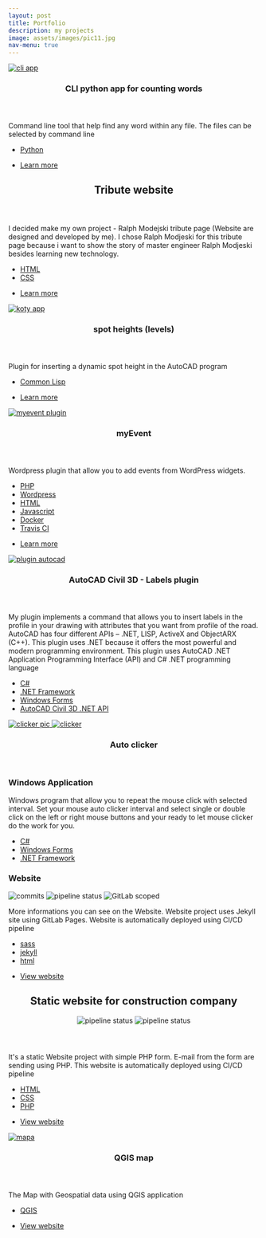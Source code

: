 ```yaml
---
layout: post
title: Portfolio
description: my projects
image: assets/images/pic11.jpg
nav-menu: true
---
```


<!-- Main -->
<div id="main 6u$ 12u$(medium)">

<section class="spotlights">
		<a href="https://github.com/DarekRepos/PanTadeuszWordFinder" class="image">
			<img src="{% link assets/images/pic08.jpg %}" alt="cli app" data-position="center center"/>
		</a>
		<div class="content">
			<div class="inner">
				<header class="major">
					<h3>CLI python app for counting words</h3>
				</header>
				<p>Command line tool that help find any word within any file. The files can be selected by command line</p>
        <ul class="actions">
        	<li><a href="#" class="button spaced">Python</a></li>
        </ul>        
				<ul class="actions">
					<li><a href="https://github.com/DarekRepos/PanTadeuszWordFinder" class="button special">Learn more</a></li>
				</ul>
			</div>
		</div>
</section>
<section>
	<div class="content">
	<div class="inner">
		<header class="major">
			<h2>Tribute website</h2>
		</header>
		<p> I decided make my own project - Ralph Modejski tribute page (Website are designed and developed by me). I chose Ralph Modjeski for this tribute page because i want to show the story of master engineer Ralph Modjeski besides learning new technology.</p>
    <ul class="actions">
    	<li><a href="#" class="button spaced">HTML</a></li>
    	<li><a href="#" class="button spaced">CSS</a></li>
    </ul>
		<ul class="actions">
			<li><a href="https://darekrepos.github.io/tribute-to-Ralph-Modejski/" class="button special">Learn more</a></li>
		</ul>
	</div>
	</div>
</section>
<section class="spotlights">
	<section>
		<a href="https://github.com/DarekRepos/koty-wysokosciowe" class="image">
			<img src="{% link assets/images/pic08.jpg %}" alt="koty app" data-position="center center"/>
		</a>
		<div class="content">
			<div class="inner">
				<header class="major">
					<h3>spot heights (levels)</h3>
				</header>
				<p>Plugin for inserting a dynamic spot height in the AutoCAD program</p>
        <ul class="actions">
        	<li><a href="#" class="button spaced">Common Lisp</a></li>
        </ul>        
				<ul class="actions">
					<li><a href="https://github.com/DarekRepos/koty-wysokosciowe" class="button special">Learn more</a></li>
				</ul>
			</div>
		</div>
	</section>
	<section>
		<a href="https://github.com/DarekRepos/myEvent" class="image">
			<img src="{% link assets/images/pic09.jpg %}" alt="myevent plugin" data-position="top center"/>
		</a>
		<div class="content">
			<div class="inner">
				<header class="major">
					<h3>myEvent</h3>
				</header>
				<p>Wordpress plugin that allow you to add events from WordPress widgets.</p>
        <ul class="actions">
          <li><a href="#" class="button spaced">PHP</a></li>
          <li><a href="#" class="button spaced">Wordpress</a></li>
          <li><a href="#" class="button spaced">HTML</a></li>
          <li><a href="#" class="button spaced">Javascript</a></li>
					<li><a href="#" class="button spaced">Docker</a></li>
					<li><a href="#" class="button spaced">Travis CI</a></li>
        </ul>    
				<ul class="actions">
					<li><a href="https://github.com/DarekRepos/myEvent" class="button special">Learn more</a></li>
				</ul>
			</div>
		</div>
	</section>
	<section>
		<a href="#" class="image">
			<img src="{% link assets/images/opcje-ustawień-stylu.png%}" alt="plugin autocad" data-position="25% 25%"/>
		</a>
		<div class="content">
			<div class="inner">
				<header class="major">
					<h3>AutoCAD Civil 3D - Labels plugin</h3>
				</header>
				<p> My plugin  implements a command that allows you to insert labels in the profile in your drawing with attributes that you want from profile of the road. AutoCAD has four different APIs – .NET, LISP, ActiveX and ObjectARX (C++). This plugin uses .NET because it offers the most powerful and modern programming environment. This plugin uses AutoCAD .NET Application Programming Interface (API) and C# .NET programming language</p>
        <ul class="actions">
          <li><a href="#" class="button spaced">C#</a></li>
          <li><a href="#" class="button spaced">.NET Framework</a></li>
          <li><a href="#" class="button spaced">Windows Forms</a></li>
					<li><a href="#" class="button spaced">AutoCAD Civil 3D .NET API</a></li>
        </ul>    
			</div>
		</div>
	</section>
</section>
<section>
	<a href="https://erydanand3osob.gitlab.io/Auto-clicker-website/" class="aligncenter">
		<img src="{% link assets/images/Clicker.png %}" alt="clicker pic" data-position="center"/>
	</a>
	<a href="https://erydanand3osob.gitlab.io/Auto-clicker-website/" class="aligncenter">
		<img src="{% link assets/images/Clicker2.png %}" alt="clicker" data-position="center"/>
	</a>
	<div class="content">
		<div class="inner">
			<header class="major">
				<h3>Auto clicker</h3>
			</header>
			<h3>Windows Application</h3>
			<p>Windows program that allow you to repeat the mouse click with selected interval. Set your mouse auto clicker interval and select single or double click on the left or right mouse buttons and your ready to let mouse clicker do the work for you. </p>
			<ul class="actions">
				<li><a href="#" class="button spaced">C#</a></li>
				<li><a href="#" class="button spaced">Windows Forms</a></li>
				<li><a href="#" class="button spaced">.NET Framework</a></li>
			</ul>    
			<h3>Website</h3>
			  <img alt="commits" src="https://erydanand3osob.gitlab.io/Auto-clicker-website/assets/commits.svg"/>		
			  <img alt="pipeline status" src="https://erydanand3osob.gitlab.io/Auto-clicker-website/assets/build.svg"/>					
			  <img alt="GitLab scoped" src="https://erydanand3osob.gitlab.io/Auto-clicker-website/assets/gitlab_scoped.svg"/>				
				<p>More informations you can see on the Website. Website project uses Jekyll site using GitLab Pages. Website is automatically deployed using CI/CD pipeline</p>
				<ul class="actions">
					<li><a href="#" class="button spaced">sass</a></li>
					<li><a href="#" class="button spaced">jekyll</a></li>
					<li><a href="#" class="button spaced">html</a></li>
				</ul>
			<ul class="actions">
				<li><a href="https://erydanand3osob.gitlab.io/Auto-clicker-website/" class="button special">View website</a></li>
			</ul>
		</div>
	</div>
</section>
<section>
		<div class="content">
	<div class="inner">
		<header class="major">
			<h2>Static website for construction company</h2>
      <img alt="pipeline status" src="https://erydanand3osob.gitlab.io/duda-dom.pl-website/img/commits.svg"/>
			<img alt="pipeline status" src="https://erydanand3osob.gitlab.io/duda-dom.pl-website/img/build.svg"/>			
		</header>
		<p>It's a static Website project with simple PHP form. E-mail from the form are sending using PHP. This website is automatically deployed using CI/CD pipeline</p>
		<ul class="actions">
			<li><a href="#" class="button spaced">HTML</a></li>
			<li><a href="#" class="button spaced">CSS</a></li>
			<li><a href="#" class="button spaced">PHP</a></li>
		</ul>
		<ul class="actions">
			<li><a href="https://erydanand3osob.gitlab.io/duda-dom.pl-website" class="button special">View website</a></li>
		</ul>
	</div>
	</div>
</section>
<section>
	<a href="https://darekrepos.github.io/mapasolectw/" class="image">
		<img src="{% link assets/images/mapasolectw.png %}" alt="mapa" data-position="25% 25%"/>
	</a>
	<div class="content">
		<div class="inner">
			<header class="major">
				<h3>QGIS map</h3>
			</header>
			<p>The Map with Geospatial data using QGIS application</p>
			<ul class="actions">
				<li><a href="#" class="button spaced">QGIS</a></li>
			</ul>    
			<ul class="actions">
				<li><a href="https://darekrepos.github.io/mapasolectw/" class="button special">View website</a></li>
			</ul>
		</div>
	</div>
</section>
</div>

